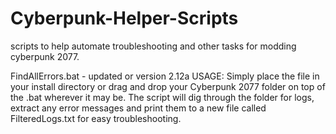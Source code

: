 # Cyberpunk-Helper-Scripts
scripts to help automate troubleshooting and other tasks for modding cyberpunk 2077. 

FindAllErrors.bat - updated or version 2.12a
USAGE: 
Simply place the file in your install directory  or drag and drop your Cyberpunk 2077 folder on top of the .bat wherever it may be. The script will dig through the folder
for logs, extract any error messages and print them to a new file called FilteredLogs.txt for easy troubleshooting.
